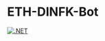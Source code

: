 # ETH-DINFK-Bot


[![.NET](https://github.com/BattleRush/ETH-DINFK-Bot/actions/workflows/dotnet.yml/badge.svg)](https://github.com/BattleRush/ETH-DINFK-Bot/actions/workflows/dotnet.yml)
